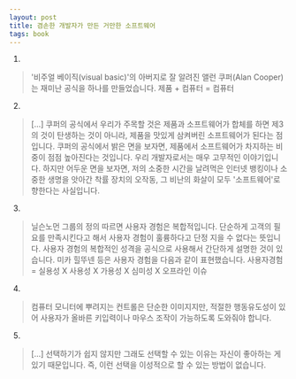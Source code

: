 ```yaml
---
layout: post
title: 겸손한 개발자가 만든 거만한 소프트웨어
tags: book
---
```


1. 
> '비주얼 베이직(visual basic)'의 아버지로 잘 알려진 앨런 쿠퍼(Alan Cooper)는 재미난 공식을 하나를 만들었습니다. 제품 + 컴퓨터 = 컴퓨터

2. 
> [...] 쿠퍼의 공식에서 우리가 주목할 것은 제품과 소프트웨어가 합체를 하면 제3의 것이 탄생하는 것이 아니라, 제품을 맛있게 삼켜버린 소프트웨어가 된다는 점 입니다. 쿠퍼의 공식에서 밝은 면을 보자면, 제품에서 소프트웨어가 차지하는 비중이 점점 높아진다는 것입니다. 우리 개발자로서는 매우 고무적인 이야기입니다. 하지만 어두운 면을 보자면, 저의 소중한 시간을 날려먹은 인터넷 뱅킹이나 소중한 생명을 앗아간 착률 장치의 오작동, 그 비난의 화살이 모두 '소프트웨어'로 향한다는 사실입니다.

3. 
> 닐슨노먼 그룹의 정의 따르면 사용자 경험은 복합적입니다. 단순하게 고객의 필요를 만족시킨다고 해서 사용자 경험이 훌륭하다고 단정 지을 수 없다는 뜻입니다. 사용자 경험의 복합적인 성격을 공식으로 사용해서 간단하게 설명한 것이 있습니다. 미카 힐뚜넨 등은 사용자 경험을 다음과 같이 표현했습니다. 사용자경험 = 실용성 X 사용성 X 가용성 X 심미성 X 오프라인 이슈

4. 
> 컴퓨터 모니터에 뿌려지는 컨트롤은 단순한 이미지지만, 적절한 행동유도성이 있어 사용자가 올바른 키입력이나 마우스 조작이 가능하도록 도와줘야 합니다.

5. 
> [...] 선택하기가 쉽지 않지만 그래도 선택할 수 있는 이유는 자신이 좋아하는 게 있기 때문입니다. 즉, 이런 선택을 이성적으로 할 수 있는 방법이 없습니다.



